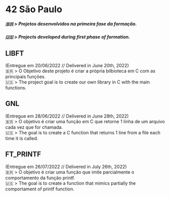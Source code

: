 # 42 São Paulo

##### 🇧🇷 > Projetos desenvolvidos na primeira fase da formação.
##### 🇺🇸 > Projects developed during first phase of formation.

## LIBFT
(Entregue em 20/06/2022 // Delivered in June 20th, 2022)<br>
🇧🇷 > O Objetivo deste projeto é criar a própria bilbioteca em C com as principais funções.<br>
🇺🇸 > The project goal is to create our own library in C with the main functions.<br>

## GNL
(Entregue em 28/06/2022 // Delivered in June 28th, 2022)<br>
🇧🇷 > O objetivo é criar uma função em C que retorne 1 linha de um arquivo cada vez que for chamada.<br>
🇺🇸 > The goal is to create a C function that returns 1 line from a file each time it is called.<br>


## FT_PRINTF
(Entregue em 26/07/2022 // Delivered in July 26th, 2022)<br>
🇧🇷 > O objetivo é criar uma função que imite parcialmente o comportamento da função printf.<br>
🇺🇸 > The goal is to create a function that mimics partially the comportament of printf function.<br>

